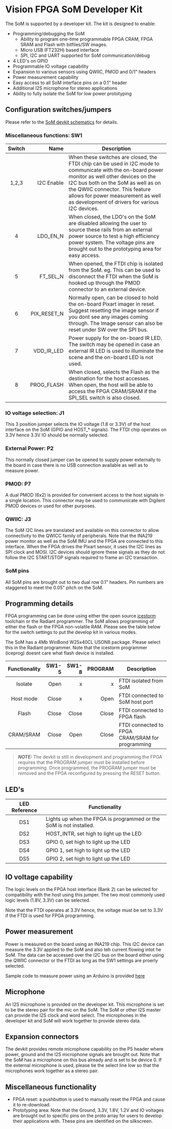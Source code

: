 # Vision FPGA SoM Developer Kit

The SoM is supported by a developer kit. The kit is designed to enable:
* Programming/debugging the SoM
  * Ability to program one-time programmable FPGA CRAM, FPGA SRAM and Flash with bitfiles/SW images.
  * Micro USB (FT232H) based interface
  * SPI, I2C and UART supported for SoM communication/debug
* 4 LED's on GPIO
* Programmable IO voltage capability
* Expansion to various sensors using QWIIC, PMOD and 0/1" headers
* Power measurement capability
* Easy access to all SoM interface pins on a 0.1" header
* Additional I2S microphone for stereo applications
* Ability to fully isolate the SoM for low power prototyping

## Configuration switches/jumpers
Please refer to the [SoM devkit schematics](./Schematics/Dev_kit) for details.

### Miscellaneous functions: SW1
| Switch | Name | Description |
| :---: | ---: | --- |
|1,2,3 | I2C Enable | When these switches are closed, the FTDI chip can be used in I2C mode to communicate with the on-board power monitor as well other devices on the I2C bus both on the SoM as well as on the QWIIC connector. This feature allows for power measurement as well as development of drivers for various I2C devices. |
|4 | LDO_EN_N | When closed, the LDO's on the SoM are disabled allowing the user to source these rails from an external power source to test a high efficiency power system. The voltage pins are brought out to the prototyping area for easy access.|
|5 | FT_SEL_N | When opened, the FTDI chip is isolated from the SoM. eg. This can be used to disconnect the FTDI when the SoM is hooked up through the PMOD connector to an external device.|
|6 | PIX_RESET_N | Normally open, can be closed to hold the on-board Pixart imager in reset. Suggest resetting the image sensor if you dont see any images coming through. The Image sensor can also be reset under SW over the SPI bus.|
|7 | VDD_IR_LED | Power supply for the on-board IR LED. The switch may be opened in case an external IR LED is used to illuminate the scene and the on-board LED is not used. |
|8 | PROG_FLASH | When closed, selects the Flash as the destination for the host accesses. When open, the host will be able to access the FPGA CRAM/SRAM if the SPI_SEL switch is also closed. |

### IO voltage selection: J1
This 3 position jumper selects the IO voltage (1.8 or 3.3V) of the host interface on the SoM (GPIO and HOST_* signals). The FTDI chip operates on 3.3V hence 3.3V IO should be normally selected.

### External Power: P2
This normally closed jumper can be opened to supply power externally to the board in case there is no USB connection available as well as to measure power.

### PMOD: P7
A dual PMOD (6x2) is provided for convenient access to the host signals in a single location. This connector may be used to communicate with Digilent PMOD devices or used for other purposes.

### QWIIC: J3
The SoM I2C lines are translated and available on this connector to allow connectivity to the QWICC family of peripherals. Note that the INA219 power monitor as well as the SoM IMU and the FPGA are connected to this interface.
When the FPGA drives the Pixart sensor, it uses the I2C lines as SPI clock and MOSI. I2C devices should ignore these signals as they do not follow the I2C START/STOP signals required to frame an I2C transaction.

### SoM pins
All SoM pins are brought out to two dual row 0.1" headers. Pin numbers are staggered to meet the 0.05" pitch on the SoM.

## Programming details
FPGA programming can be done using either the open source [icestorm](http://www.clifford.at/icestorm/) toolchain or the Radiant programmer. The SoM allows programming of either the flash or the FPGA non-volatile RAM. Please see the table below for the switch settings to put the develop kit in various modes.

The SoM has a 4Mb WinBond W25x40CL USON8 package. Please select this in the Radiant programmer. Note that the icestorm programmer (iceprog) doesnt care what flash device is installed.


| Functionality | SW1-5   | SW1-8   | PROGRAM | Description |
| :---:         | ---:    |  ---:   | ---:    |--- |
| Isolate       | Open    | x       | x       | FTDI isolated from SoM |
| Host mode     | Close   | x       | Open    | FTDI connected to SoM host port |
| Flash         | Close   | Close   | Close   | FTDI connected to FPGA flash |
| CRAM/SRAM     | Close   | Open    | Close   | FTDI connected to FPGA CRAM/SRAM for programming|

> ***NOTE:***
> The devkit is still in development and programming the FPGA requires that the PROGRAM jumper
> must be installed before programming. Once programmed, the PROGRAM jumper must be removed
> and the FPGA reconfigured by pressing the RESET button.

## LED's
| LED Reference | Functionality |
| :---: | --- |
| DS1 | Lights up when the FPGA is programmed or the SoM is not installed. |
| DS2 | HOST_INTR, set high to light up the LED|
| DS3 | GPIO 0, set high to light up the LED|
| DS4 | GPIO 1, set high to light up the LED|
| DS5 | GPIO 2, set high to light up the LED|

## IO voltage capability
The logic levels on the FPGA host interface (Bank 2) can be selected for compatibility with the host using this jumper. The two most commonly used logic levels (1.8V, 3.3V) can be selected.

Note that the FTDI operates at 3.3V hence, the voltage must be set to 3.3V if the FTDI is used for FPGA programming.

## Power measurement
Power is measured on the board using an INA219 chip. This I2C device can measure the 3.3V applied to the SoM and also teh current flowing intot he SoM. The data can be accessed over the I2C bus on the board either using the QWIIC connector or the FTDI as long as the SW1 settings are proerly selected.

Sample code to measure power using an Arduino is provided [here](./Boards/Artemis/Arduino/power/som_power/som_power.ino)

## Microphone
An I2S microphone is provided on the developer kit. This microphone is set to be the stereo pair for the mic on the SoM. The SoM or other I2S master can provide the I2S clock and word select. The microphones in the developer kit and SoM will work together to provide stereo data.

## Expansion connectors
The devkit provides remote microphone capability on the P5 header where power, ground and the I2S microphone signals are brought out. Note that the SoM has a microphone on this bus already and is set to be device 0. If the external microphone is used, please tie the select line low so that the microphones work together as a stereo pair.

## Miscellaneous functionality
* FPGA reset: a pushbutton is used to manually reset the FPGA and cause it to re-download.
* Prototyping area: Note that the Ground, 3.3V, 1.8V, 1.2V and IO voltages are brought out to specific pins on the proto array for users to develop their applications with. These pins are identified on the silkscreen.
